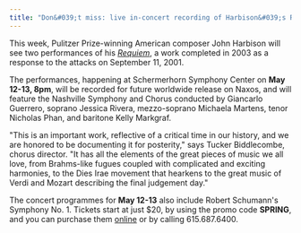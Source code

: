 ```yaml
---
title: "Don&#039;t miss: live in-concert recording of Harbison&#039;s Requiem"
---
```


This week, Pulitzer Prize-winning American composer John Harbison will see two performances of his [*Requiem*](https://www.nashvillesymphony.org/tickets/concert/2017-an-american-requiem), a work completed in 2003 as a response to the attacks on September 11, 2001. 

The performances, happening at Schermerhorn Symphony Center on **May 12-13, 8pm**, will be recorded for future worldwide release on Naxos, and will feature the Nashville Symphony and Chorus conducted by Giancarlo Guerrero, soprano Jessica Rivera, mezzo-soprano Michaela Martens, tenor Nicholas Phan, and baritone Kelly Markgraf.

"This is an important work, reflective of a critical time in our history, and we are honored to be documenting it for posterity," says Tucker Biddlecombe, chorus director. "It has all the elements of the great pieces of music we all love, from Brahms-like fugues coupled with complicated and exciting harmonies, to the Dies Irae movement that hearkens to the great music of Verdi and Mozart describing the final judgement day."

The concert programmes for **May 12-13** also include Robert Schumann's Symphony No. 1. Tickets start at just $20, by using the promo code **SPRING**, and you can purchase them [online](https://www.nashvillesymphony.org/tickets/concert/2017-an-american-requiem) or by calling 615.687.6400. 


